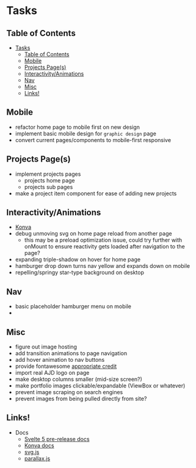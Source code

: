 # Tasks

## Table of Contents
- [Tasks](#tasks)
  - [Table of Contents](#table-of-contents)
  - [Mobile](#mobile)
  - [Projects Page(s)](#projects-pages)
  - [Interactivity/Animations](#interactivityanimations)
  - [Nav](#nav)
  - [Misc](#misc)
  - [Links!](#links)

## Mobile
  - refactor home page to mobile first on new design
  - implement basic mobile design for `graphic design` page
  - convert current pages/components to mobile-first responsive

## Projects Page(s)
  - implement projects pages
    - projects home page
    - projects sub pages
  - make a project item component for ease of adding new projects

## Interactivity/Animations
  - [Konva](https://konvajs.org/docs/overview.html)
  - debug unmoving svg on home page reload from another page 
    - this may be a preload optimization issue, could try further with onMount to ensure
      reactivity gets loaded after navigation to the page?
  - expanding triple-shadow on hover for home page
  - hamburger drop down turns nav yellow and expands down on mobile
  - repelling/springy star-type background on desktop

## Nav
  - basic placeholder hamburger menu on mobile
  - 

## Misc
  - figure out image hosting
  - add transition animations to page navigation
  - add hover animation to nav buttons
  - provide fontawesome [appropriate credit](https://creativecommons.org/licenses/by/4.0/)
  - import real AJD logo on page
  - make desktop columns smaller (mid-size screen?)
  - make portfolio images clickable/expandable (ViewBox or whatever)
  - prevent image scraping on search engines
  - prevent images from being pulled directly from site?

## Links!

- Docs
  - [Svelte 5 pre-release docs](https://svelte-5-preview.vercel.app/docs/introduction)
  - [Konva docs](https://konvajs.org/docs/overview.html)
  - [svg.js](https://konvajs.org/docs/overview.html)
  - [parallax.js](https://matthew.wagerfield.com/parallax/)
